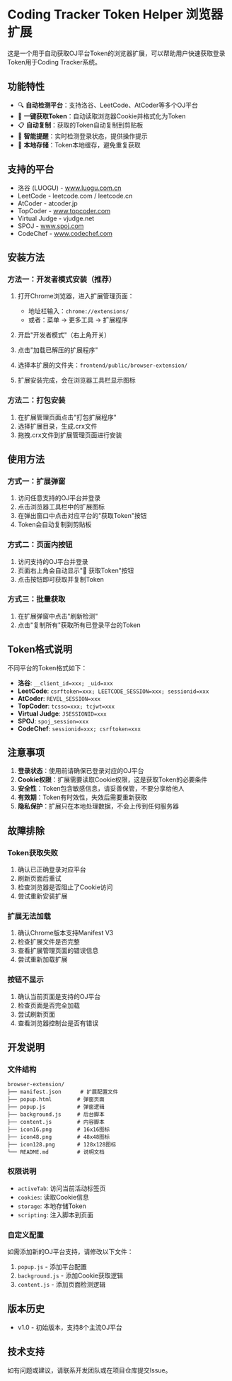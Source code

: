 # Coding Tracker Token Helper 浏览器扩展

这是一个用于自动获取OJ平台Token的浏览器扩展，可以帮助用户快速获取登录Token用于Coding Tracker系统。

## 功能特性

- 🔍 **自动检测平台**：支持洛谷、LeetCode、AtCoder等多个OJ平台
- 🔑 **一键获取Token**：自动读取浏览器Cookie并格式化为Token
- 📋 **自动复制**：获取的Token自动复制到剪贴板
- 🔔 **智能提醒**：实时检测登录状态，提供操作提示
- 💾 **本地存储**：Token本地缓存，避免重复获取

## 支持的平台

- 洛谷 (LUOGU) - www.luogu.com.cn
- LeetCode - leetcode.com / leetcode.cn
- AtCoder - atcoder.jp
- TopCoder - www.topcoder.com
- Virtual Judge - vjudge.net
- SPOJ - www.spoj.com
- CodeChef - www.codechef.com

## 安装方法

### 方法一：开发者模式安装（推荐）

1. 打开Chrome浏览器，进入扩展管理页面：
   - 地址栏输入：`chrome://extensions/`
   - 或者：菜单 → 更多工具 → 扩展程序

2. 开启"开发者模式"（右上角开关）

3. 点击"加载已解压的扩展程序"

4. 选择本扩展的文件夹：`frontend/public/browser-extension/`

5. 扩展安装完成，会在浏览器工具栏显示图标

### 方法二：打包安装

1. 在扩展管理页面点击"打包扩展程序"
2. 选择扩展目录，生成.crx文件
3. 拖拽.crx文件到扩展管理页面进行安装

## 使用方法

### 方式一：扩展弹窗

1. 访问任意支持的OJ平台并登录
2. 点击浏览器工具栏中的扩展图标
3. 在弹出窗口中点击对应平台的"获取Token"按钮
4. Token会自动复制到剪贴板

### 方式二：页面内按钮

1. 访问支持的OJ平台并登录
2. 页面右上角会自动显示"🔑 获取Token"按钮
3. 点击按钮即可获取并复制Token

### 方式三：批量获取

1. 在扩展弹窗中点击"刷新检测"
2. 点击"复制所有"获取所有已登录平台的Token

## Token格式说明

不同平台的Token格式如下：

- **洛谷**: `__client_id=xxx; _uid=xxx`
- **LeetCode**: `csrftoken=xxx; LEETCODE_SESSION=xxx; sessionid=xxx`
- **AtCoder**: `REVEL_SESSION=xxx`
- **TopCoder**: `tcsso=xxx; tcjwt=xxx`
- **Virtual Judge**: `JSESSIONID=xxx`
- **SPOJ**: `spoj_session=xxx`
- **CodeChef**: `sessionid=xxx; csrftoken=xxx`

## 注意事项

1. **登录状态**：使用前请确保已登录对应的OJ平台
2. **Cookie权限**：扩展需要读取Cookie权限，这是获取Token的必要条件
3. **安全性**：Token包含敏感信息，请妥善保管，不要分享给他人
4. **有效期**：Token有时效性，失效后需要重新获取
5. **隐私保护**：扩展只在本地处理数据，不会上传到任何服务器

## 故障排除

### Token获取失败

1. 确认已正确登录对应平台
2. 刷新页面后重试
3. 检查浏览器是否阻止了Cookie访问
4. 尝试重新安装扩展

### 扩展无法加载

1. 确认Chrome版本支持Manifest V3
2. 检查扩展文件是否完整
3. 查看扩展管理页面的错误信息
4. 尝试重新加载扩展

### 按钮不显示

1. 确认当前页面是支持的OJ平台
2. 检查页面是否完全加载
3. 尝试刷新页面
4. 查看浏览器控制台是否有错误

## 开发说明

### 文件结构

```
browser-extension/
├── manifest.json      # 扩展配置文件
├── popup.html        # 弹窗页面
├── popup.js          # 弹窗逻辑
├── background.js     # 后台脚本
├── content.js        # 内容脚本
├── icon16.png        # 16x16图标
├── icon48.png        # 48x48图标
├── icon128.png       # 128x128图标
└── README.md         # 说明文档
```

### 权限说明

- `activeTab`: 访问当前活动标签页
- `cookies`: 读取Cookie信息
- `storage`: 本地存储Token
- `scripting`: 注入脚本到页面

### 自定义配置

如需添加新的OJ平台支持，请修改以下文件：

1. `popup.js` - 添加平台配置
2. `background.js` - 添加Cookie获取逻辑
3. `content.js` - 添加页面检测逻辑

## 版本历史

- v1.0 - 初始版本，支持8个主流OJ平台

## 技术支持

如有问题或建议，请联系开发团队或在项目仓库提交Issue。 